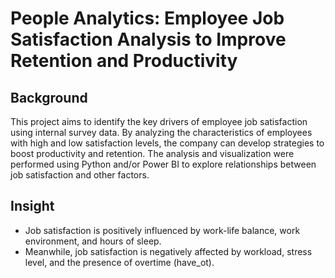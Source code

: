 # People Analytics: Employee Job Satisfaction Analysis to Improve Retention and Productivity

## Background
This project aims to identify the key drivers of employee job satisfaction using internal survey data. By analyzing the characteristics of employees with high and low satisfaction levels, the company can develop strategies to boost productivity and retention. The analysis and visualization were performed using Python and/or Power BI to explore relationships between job satisfaction and other factors.

## Insight
- Job satisfaction is positively influenced by work-life balance, work environment, and hours of sleep.
- Meanwhile, job satisfaction is negatively affected by workload, stress level, and the presence of overtime (have_ot).

